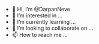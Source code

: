 - 👋 Hi, I’m @DarpanNeve
- 👀 I’m interested in ...
- 🌱 I’m currently learning ...
- 💞️ I’m looking to collaborate on ...
- 📫 How to reach me ...

<!---
DarpanNeve/DarpanNeve is a ✨ special ✨ repository because its `README.md` (this file) appears on your GitHub profile.
You can click the Preview link to take a look at your changes.
--->
